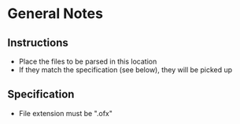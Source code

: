 # General Notes

## Instructions

- Place the files to be parsed in this location
- If they match the specification (see below), they will be picked up

## Specification

- File extension must be ".ofx"